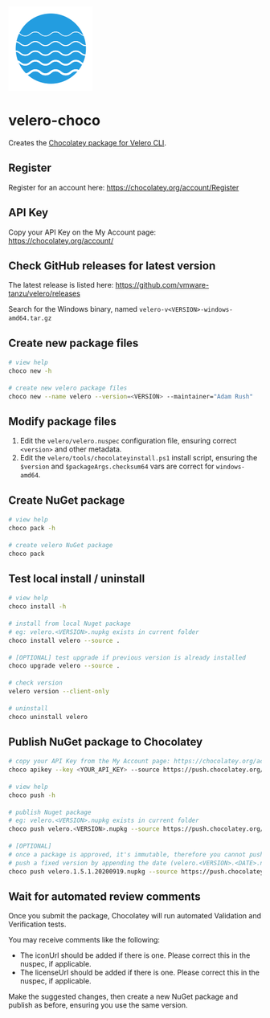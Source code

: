 ![Velero Logo](velero-icon.png "Velero Logo")

# velero-choco

Creates the [Chocolatey package for Velero CLI](https://community.chocolatey.org/packages/velero).

## Register

Register for an account here: https://chocolatey.org/account/Register

## API Key

Copy your API Key on the My Account page: https://chocolatey.org/account/

## Check GitHub releases for latest version

The latest release is listed here: https://github.com/vmware-tanzu/velero/releases

Search for the Windows binary, named `velero-v<VERSION>-windows-amd64.tar.gz`

## Create new package files

```bash
# view help
choco new -h

# create new velero package files
choco new --name velero --version=<VERSION> --maintainer="Adam Rush"
```

## Modify package files

1. Edit the `velero/velero.nuspec` configuration file, ensuring correct `<version>` and other metadata.
1. Edit the `velero/tools/chocolateyinstall.ps1` install script, ensuring the `$version` and `$packageArgs.checksum64` vars are correct for `windows-amd64`.

## Create NuGet package

```bash
# view help
choco pack -h

# create velero NuGet package
choco pack
```

## Test local install / uninstall

```bash
# view help
choco install -h

# install from local Nuget package
# eg: velero.<VERSION>.nupkg exists in current folder
choco install velero --source .

# [OPTIONAL] test upgrade if previous version is already installed
choco upgrade velero --source .

# check version
velero version --client-only

# uninstall
choco uninstall velero
```

## Publish NuGet package to Chocolatey

```bash
# copy your API Key from the My Account page: https://chocolatey.org/account/
choco apikey --key <YOUR_API_KEY> --source https://push.chocolatey.org/

# view help
choco push -h

# publish Nuget package
# eg: velero.<VERSION>.nupkg exists in current folder
choco push velero.<VERSION>.nupkg --source https://push.chocolatey.org/

# [OPTIONAL]
# once a package is approved, it's immutable, therefore you cannot push this same version.
# push a fixed version by appending the date (velero.<VERSION>.<DATE>.nupkg), eg:
choco push velero.1.5.1.20200919.nupkg --source https://push.chocolatey.org/
```

## Wait for automated review comments

Once you submit the package, Chocolatey will run automated Validation and Verification tests.

You may receive comments like the following:

- The iconUrl should be added if there is one. Please correct this in the nuspec, if applicable.
- The licenseUrl should be added if there is one. Please correct this in the nuspec, if applicable.

Make the suggested changes, then create a new NuGet package and publish as before, ensuring you use the same version.
